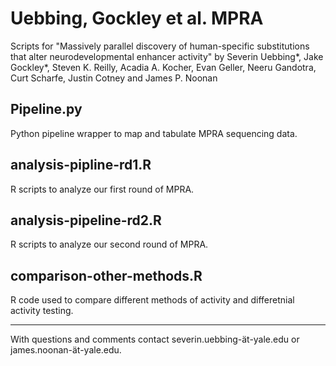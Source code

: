 # Uebbing, Gockley et al. MPRA

Scripts for "Massively parallel discovery of human-specific substitutions that alter neurodevelopmental enhancer activity" by Severin Uebbing*, Jake Gockley*, Steven K. Reilly, Acadia A. Kocher, Evan Geller, Neeru Gandotra, Curt Scharfe, Justin Cotney and James P. Noonan

## Pipeline.py
Python pipeline wrapper to map and tabulate MPRA sequencing data.

## analysis-pipline-rd1.R
R scripts to analyze our first round of MPRA.

## analysis-pipeline-rd2.R
R scripts to analyze our second round of MPRA.

## comparison-other-methods.R
R code used to compare different methods of activity and differetnial activity testing.

***
With questions and comments contact severin.uebbing-&auml;t-yale.edu or james.noonan-&auml;t-yale.edu.

